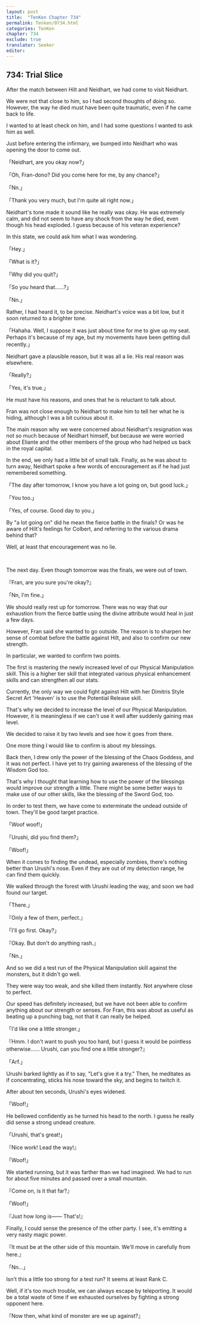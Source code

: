 ```yaml
---
layout: post
title:  "TenKen Chapter 734"
permalink: Tenken/0734.html
categories: TenKen
chapter: 734
exclude: true
translator: Seeker
editor: 
---
```

<h2 id="ch734">734: Trial Slice</h2>

<p>After the match between Hilt and Neidhart, we had come to visit Neidhart.</p>

<p>We were not that close to him, so I had second thoughts of doing so. However, the way he died must have been quite traumatic, even if he came back to life.</p>

<p>I wanted to at least check on him, and I had some questions I wanted to ask him as well.</p>

<p>Just before entering the infirmary, we bumped into Neidhart who was opening the door to come out.</p>

<p>「Neidhart, are you okay now?」</p>
<p>「Oh, Fran-dono? Did you come here for me, by any chance?」</p>
<p>「Nn.」</p>
<p>「Thank you very much, but I'm quite all right now.」</p>

<p>Neidhart's tone made it sound like he really was okay. He was extremely calm, and did not seem to have any shock from the way he died, even though his head exploded. I guess because of his veteran experience?</p>

<p>In this state, we could ask him what I was wondering.</p>

<p>「Hey.」</p>
<p>「What is it?」</p>
<p>「Why did you quit?」</p>
<p>「So you heard that……?」</p>
<p>「Nn.」</p>

<p>Rather, I had heard it, to be precise. Neidhart's voice was a bit low, but it soon returned to a brighter tone.</p>

<p>「Hahaha. Well, I suppose it was just about time for me to give up my seat. Perhaps it's because of my age, but my movements have been getting dull recently.」</p>

<p>Neidhart gave a plausible reason, but it was all a lie. His real reason was elsewhere.</p>

<p>「Really?」</p>
<p>「Yes, it's true.」</p>

<p>He must have his reasons, and ones that he is reluctant to talk about.</p>

<p>Fran was not close enough to Neidhart to make him to tell her what he is hiding, although I was a bit curious about it.</p>

<p>The main reason why we were concerned about Neidhart's resignation was not so much because of Neidhart himself, but because we were worried about Eliante and the other members of the group who had helped us back in the royal capital.</p>

<p>In the end, we only had a little bit of small talk. Finally, as he was about to turn away, Neidhart spoke a few words of encouragement as if he had just remembered something.</p>

<p>「The day after tomorrow, I know you have a lot going on, but good luck.」</p>
<p>「You too.」</p>
<p>「Yes, of course. Good day to you.」</p>

<p>By "a lot going on" did he mean the fierce battle in the finals? Or was he aware of Hilt's feelings for Colbert, and referring to the various drama behind that?</p>

<p>Well, at least that encouragement was no lie.</p>

<br>
<p>The next day. Even though tomorrow was the finals, we were out of town.</p>

<p>『Fran, are you sure you're okay?』</p>
<p>「Nn, I'm fine.」</p>

<p>We should really rest up for tomorrow. There was no way that our exhaustion from the fierce battle using the divine attribute would heal in just a few days.</p>

<p>However, Fran said she wanted to go outside. The reason is to sharpen her sense of combat before the battle against Hilt, and also to confirm our new strength.</p>

<p>In particular, we wanted to confirm two points.</p>

<p>The first is mastering the newly increased level of our Physical Manipulation skill. This is a higher tier skill that integrated various physical enhancement skills and can strengthen all our stats.</p>

<p>Currently, the only way we could fight against Hilt with her Dimitris Style Secret Art 'Heaven' is to use the Potential Release skill.</p>

<p>That's why we decided to increase the level of our Physical Manipulation. However, it is meaningless if we can't use it well after suddenly gaining max level.</p>

<p>We decided to raise it by two levels and see how it goes from there.</p>

<p>One more thing I would like to confirm is about my blessings.</p>

<p>Back then, I drew only the power of the blessing of the Chaos Goddess, and it was not perfect. I have yet to try gaining awareness of the blessing of the Wisdom God too.</p>

<p>That's why I thought that learning how to use the power of the blessings would improve our strength a little. There might be some better ways to make use of our other skills, like the blessing of the Sword God, too.</p>

<p>In order to test them, we have come to exterminate the undead outside of town. They'll be good target practice.</p>

<p>「Woof woof!」</p>
<p>「Urushi, did you find them?」</p>
<p>「Woof!」</p>

<p>When it comes to finding the undead, especially zombies, there's nothing better than Urushi's nose. Even if they are out of my detection range, he can find them quickly.</p>

<p>We walked through the forest with Urushi leading the way, and soon we had found our target.</p>

<p>「There.」</p>
<p>『Only a few of them, perfect.』</p>
<p>「I'll go first. Okay?」</p>
<p>『Okay. But don't do anything rash.』</p>
<p>「Nn.」</p>

<p>And so we did a test run of the Physical Manipulation skill against the monsters, but it didn't go well.</p>

<p>They were way too weak, and she killed them instantly. Not anywhere close to perfect.</p>

<p>Our speed has definitely increased, but we have not been able to confirm anything about our strength or senses. For Fran, this was about as useful as beating up a punching bag, not that it can really be helped.</p>

<p>「I'd like one a little stronger.」</p>
<p>『Hmm. I don't want to push you too hard, but I guess it would be pointless otherwise…… Urushi, can you find one a little stronger?』</p>
<p>「Arf.」</p>

<p>Urushi barked lightly as if to say, "Let's give it a try." Then, he meditates as if concentrating, sticks his nose toward the sky, and begins to twitch it.</p>

<p>After about ten seconds, Urushi's eyes widened.</p>

<p>「Woof!」</p>

<p>He bellowed confidently as he turned his head to the north. I guess he really did sense a strong undead creature.</p>

<p>「Urushi, that's great!」</p>
<p>『Nice work! Lead the way!』</p>
<p>「Woof!」</p>

<p>We started running, but it was farther than we had imagined. We had to run for about five minutes and passed over a small mountain.</p>

<p>『Come on, is it that far?』</p>
<p>「Woof!」</p>
<p>『Just how long is―― That's!』</p>

<p>Finally, I could sense the presence of the other party. I see, it's emitting a very nasty magic power.</p>

<p>『It must be at the other side of this mountain. We'll move in carefully from here.』</p>
<p>「Nn…」</p>

<p>Isn't this a little too strong for a test run? It seems at least Rank C.</p>

<p>Well, if it's too much trouble, we can always escape by teleporting. It would be a total waste of time if we exhausted ourselves by fighting a strong opponent here.</p>

<p>『Now then, what kind of monster are we up against?』</p>









